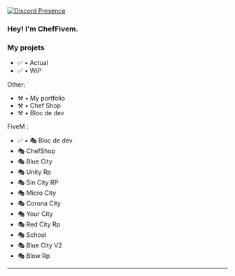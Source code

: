 [![Discord Presence](https://lanyard-profile-readme.vercel.app/api/469576419048030218)](https://discord.com/users/469576419048030218)

### Hey! I'm ChefFivem.

### My projets

- ✅ • Actual
- ✅ • WiP

Other:
- ⚒️ • My portfolio
- ⚒️ • Chef Shop
- ⚒️ • Bloc de dev

FiveM :
- ✅ • 🎭 Bloc de dev
- 🎭 ChefShop
- 🎭 Blue City
- 🎭 Unity Rp
- 🎭 Sin City RP
- 🎭 Micro City
- 🎭 Corona City
- 🎭 Your City
- 🎭 Red City Rp
- 🎭 School
- 🎭 Blue City V2
- 🎭 Blow Rp

---

